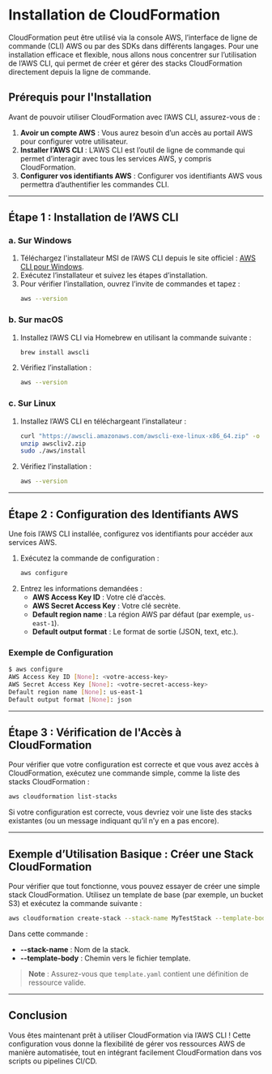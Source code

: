# Installation de CloudFormation

CloudFormation peut être utilisé via la console AWS, l’interface de ligne de commande (CLI) AWS ou par des SDKs dans différents langages. Pour une installation efficace et flexible, nous allons nous concentrer sur l’utilisation de l’AWS CLI, qui permet de créer et gérer des stacks CloudFormation directement depuis la ligne de commande.

## Prérequis pour l'Installation

Avant de pouvoir utiliser CloudFormation avec l’AWS CLI, assurez-vous de :
1. **Avoir un compte AWS** : Vous aurez besoin d’un accès au portail AWS pour configurer votre utilisateur.
2. **Installer l’AWS CLI** : L’AWS CLI est l’outil de ligne de commande qui permet d’interagir avec tous les services AWS, y compris CloudFormation.
3. **Configurer vos identifiants AWS** : Configurer vos identifiants AWS vous permettra d’authentifier les commandes CLI.

---

## Étape 1 : Installation de l’AWS CLI

### a. Sur Windows

1. Téléchargez l'installateur MSI de l’AWS CLI depuis le site officiel : [AWS CLI pour Windows](https://aws.amazon.com/cli/).
2. Exécutez l’installateur et suivez les étapes d’installation.
3. Pour vérifier l’installation, ouvrez l’invite de commandes et tapez :
   ```bash
   aws --version
   ```

### b. Sur macOS

1. Installez l’AWS CLI via Homebrew en utilisant la commande suivante :
   ```bash
   brew install awscli
   ```
2. Vérifiez l’installation :
   ```bash
   aws --version
   ```

### c. Sur Linux

1. Installez l’AWS CLI en téléchargeant l’installateur :
   ```bash
   curl "https://awscli.amazonaws.com/awscli-exe-linux-x86_64.zip" -o "awscliv2.zip"
   unzip awscliv2.zip
   sudo ./aws/install
   ```
2. Vérifiez l’installation :
   ```bash
   aws --version
   ```

---

## Étape 2 : Configuration des Identifiants AWS

Une fois l’AWS CLI installée, configurez vos identifiants pour accéder aux services AWS.

1. Exécutez la commande de configuration :
   ```bash
   aws configure
   ```
2. Entrez les informations demandées :
   - **AWS Access Key ID** : Votre clé d’accès.
   - **AWS Secret Access Key** : Votre clé secrète.
   - **Default region name** : La région AWS par défaut (par exemple, `us-east-1`).
   - **Default output format** : Le format de sortie (JSON, text, etc.).

### Exemple de Configuration

```bash
$ aws configure
AWS Access Key ID [None]: <votre-access-key>
AWS Secret Access Key [None]: <votre-secret-access-key>
Default region name [None]: us-east-1
Default output format [None]: json
```

---

## Étape 3 : Vérification de l'Accès à CloudFormation

Pour vérifier que votre configuration est correcte et que vous avez accès à CloudFormation, exécutez une commande simple, comme la liste des stacks CloudFormation :

```bash
aws cloudformation list-stacks
```

Si votre configuration est correcte, vous devriez voir une liste des stacks existantes (ou un message indiquant qu’il n’y en a pas encore).

---

## Exemple d’Utilisation Basique : Créer une Stack CloudFormation

Pour vérifier que tout fonctionne, vous pouvez essayer de créer une simple stack CloudFormation. Utilisez un template de base (par exemple, un bucket S3) et exécutez la commande suivante :

```bash
aws cloudformation create-stack --stack-name MyTestStack --template-body file://template.yaml
```

Dans cette commande :
- **--stack-name** : Nom de la stack.
- **--template-body** : Chemin vers le fichier template.

> **Note** : Assurez-vous que `template.yaml` contient une définition de ressource valide.

---

## Conclusion

Vous êtes maintenant prêt à utiliser CloudFormation via l’AWS CLI ! Cette configuration vous donne la flexibilité de gérer vos ressources AWS de manière automatisée, tout en intégrant facilement CloudFormation dans vos scripts ou pipelines CI/CD.

